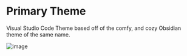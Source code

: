 # Primary Theme 

Visual Studio Code Theme based off of the comfy, and cozy Obsidian theme of the same name.

![image](https://github.com/user-attachments/assets/1de00459-0149-438e-9ab7-ae850f4783de)

